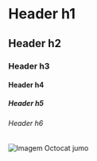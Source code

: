 # Header h1
## Header h2
### Header h3
#### Header h4
##### Header h5
###### Header h6

![Imagem Octocat jumo](https://octodex.github.com/images/puddle_jumper_octodex.jpg)
